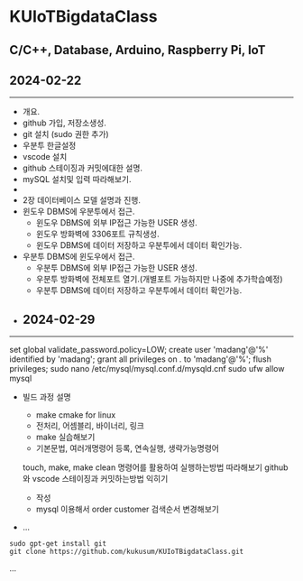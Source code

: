 # KUIoTBigdataClass
C/C++, Database, Arduino, Raspberry Pi, IoT
---
## 2024-02-22
---

- 개요.
- github 가입, 저장소생성.
- git 설치 (sudo 권한 추가) 
- 우분투 한글설정
- vscode 설치
- github 스테이징과 커밋에대한 설명.
- mySQL 설치및 입력 따라해보기.
- 
- 2장 데이터베이스 모델 설명과 진행.
- 윈도우 DBMS에 우분투에서 접근.
    - 윈도우 DBMS에 외부 IP접근 가능한 USER 생성. 
    - 윈도우 방화벽에 3306포트 규칙생성.
    - 윈도우 DBMS에 데이터 저장하고 우분투에서 데이터 확인가능.
- 우분투 DBMS에 윈도우에서 접근.
    - 우분투 DBMS에 외부 IP접근 가능한 USER 생성.
    - 우분투 방화벽에 전체포트 열기.(개별포트 가능하지만 나중에 추가학습예정)
    - 우분투 DBMS에 데이터 저장하고 우분투에서 데이터 확인가능.
- ## 2024-02-29

---

set global validate_password.policy=LOW;
create user 'madang'@'%' identified by 'madang';
grant all privileges on *.* to 'madang'@'%';
flush privileges;
sudo nano /etc/mysql/mysql.conf.d/mysqld.cnf
sudo ufw allow mysql


- 빌드 과정 설명
    - make cmake for linux
    - 전처리, 어셈블리, 바이너리, 링크
    - make 실습해보기
    - 기본문법, 여러개명령어 등록, 연속실행, 생략가능명령어

    touch, make, make clean 명령어를 활용하여 실행하는방법 따라해보기
    github와 vscode 스테이징과 커밋하는방법 익히기
    - 작성
    - mysql 이용해서 order customer 검색순서 변경해보기 

- ...
```shell
sudo gpt-get install git
git clone https://github.com/kukusum/KUIoTBigdataClass.git
```
...